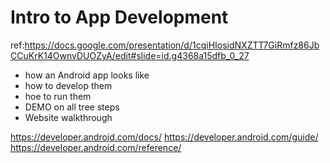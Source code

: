 # Intro to App Development
ref:https://docs.google.com/presentation/d/1cqiHIosidNXZTT7GiRmfz86JbCCuKrK14OwnvDUOZyA/edit#slide=id.g4368a15dfb_0_27
* how an Android app looks like
* how to develop them
* hoe to run them
* DEMO on all tree steps
* Website walkthrough

https://developer.android.com/docs/
https://developer.android.com/guide/
https://developer.android.com/reference/

